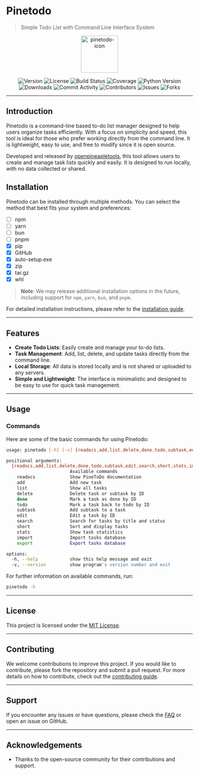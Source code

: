# Pinetodo

> Simple Todo List with Command Line Interface System 

<p align="center">
<a href="https://openpineapletools.github.io/pinetodo/">
  <img src="https://raw.githubusercontent.com/openpineapletools/pinetodo/refs/heads/dev/assets/img/logo/pinetodo.svg" alt="pinetodo-icon" width="100" height="auto">
</a>
</p>

<p align="center">
  <img src="https://img.shields.io/github/v/release/openpineapletools/pinetodo?color=green&label=Version" alt="Version">
  <img src="https://img.shields.io/github/license/openpineapletools/pinetodo?color=blue" alt="License">
  <img src="https://img.shields.io/github/workflow/status/openpineapletools/pinetodo/CI?label=Build&logo=github" alt="Build Status">
  <img src="https://img.shields.io/codecov/c/github/openpineapletools/pinetodo?logo=codecov&label=Coverage" alt="Coverage">
  <img src="https://img.shields.io/pypi/pyversions/pinetodo?logo=python" alt="Python Version">
  <img src="https://img.shields.io/pypi/dm/pinetodo?logo=pypi" alt="Downloads">
  <img src="https://img.shields.io/github/commit-activity/m/openpineapletools/pinetodo?label=Commits" alt="Commit Activity">
  <img src="https://img.shields.io/github/contributors/openpineapletools/pinetodo?color=blue&logo=github" alt="Contributors">
  <img src="https://img.shields.io/github/issues/openpineapletools/pinetodo?logo=github" alt="Issues">
  <img src="https://img.shields.io/github/forks/openpineapletools/pinetodo?logo=github" alt="Forks">
</p>

---

## Introduction

Pinetodo is a command-line based to-do list manager designed to help users organize tasks efficiently. With a focus on simplicity and speed, this tool is ideal for those who prefer working directly from the command line. It is lightweight, easy to use, and free to modify since it is open source.

Developed and released by [openpineapletools](https://github.com/openpineapletools), this tool allows users to create and manage task lists quickly and easily. It is designed to run locally, with no data collected or shared.

## Installation

Pinetodo can be installed through multiple methods. You can select the method that best fits your system and preferences:

- [ ] npm
- [ ] yarn
- [ ] bun
- [ ] pnpm
- [x] pip
- [x] GitHub
- [x] auto-setup.exe
- [x] zip
- [x] tar.gz
- [x] whl

> **Note**: We may release additional installation options in the future, including support for `npm`, `yarn`, `bun`, and `pnpm`.

For detailed installation instructions, please refer to the [installation guide](./instalation.md).

---

## Features

- **Create Todo Lists**: Easily create and manage your to-do lists.
- **Task Management**: Add, list, delete, and update tasks directly from the command line.
- **Local Storage**: All data is stored locally and is not shared or uploaded to any servers.
- **Simple and Lightweight**: The interface is minimalistic and designed to be easy to use for quick task management.

---

## Usage

### Commands

Here are some of the basic commands for using Pinetodo:

```sh
usage: pinetodo [-h] [-v] {readocs,add,list,delete,done,todo,subtask,edit,search,short,stats,import,export} ...

positional arguments:
  {readocs,add,list,delete,done,todo,subtask,edit,search,short,stats,import,export}
                        Available commands
    readocs             Show PineToDo documentation
    add                 Add new task
    list                Show all tasks
    delete              Delete task or subtask by ID
    done                Mark a task as done by ID
    todo                Mark a task back to todo by ID
    subtask             Add subtask to a task
    edit                Edit a task by ID
    search              Search for tasks by title and status
    short               Sort and display tasks
    stats               Show task statistics
    import              Import tasks database
    export              Export tasks database

options:
  -h, --help            show this help message and exit
  -v, --version         show program's version number and exit
```

For further information on available commands, run:

```bash
pinetodo -h
```

---

## License

This project is licensed under the [MIT License](LICENSE).

---

## Contributing

We welcome contributions to improve this project. If you would like to contribute, please fork the repository and submit a pull request. For more details on how to contribute, check out the [contributing guide](CONTRIBUTORS.md).

---

## Support

If you encounter any issues or have questions, please check the [FAQ](FAQ.md) or open an issue on GitHub.

---

## Acknowledgements

- Thanks to the open-source community for their contributions and support.